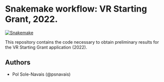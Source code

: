 # Snakemake workflow: VR Starting Grant, 2022.

[![Snakemake](https://img.shields.io/badge/snakemake-≥6.3-brightgreen.svg)](https://snakemake.bitbucket.io)

This repository contains the code necessary to obtain preliminary results for the VR Starting Grant application (2022).  

## Authors

* Pol Sole-Navais (@psnavais)

